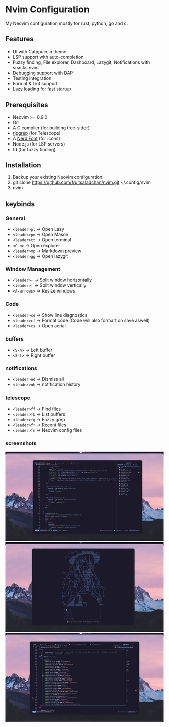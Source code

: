 # Nvim Configuration

My Neovim configuration mostly for rust, python, go and c.

## Features

-  UI with Catppuccin theme
-  LSP support with auto-completion
-  Fuzzy finding, File explorer, Dashboard, Lazygit, Notifications with snacks.nvim
-  Debugging support with DAP
-  Testing integration
-  Format & Lint support
-  Lazy loading for fast startup

##  Prerequisites

- Neovim >= 0.9.0
- Git
- A C compiler (for building tree-sitter)
- [ripgrep](https://github.com/BurntSushi/ripgrep) (for Telescope)
- A [Nerd Font](https://www.nerdfonts.com/) (for icons)
- Node.js (for LSP servers)
- fd (for fuzzy finding)

##  Installation

1. Backup your existing Neovim configuration:
2. git clone https://github.com/fruitsaladchan/nvim.git ~/.config/nvim
3. nvim

## keybinds

### General
- `<leader>pl` → Open Lazy
- `<leader>pm` → Open Mason 
- `<leader>tt` → Open terminal
- `<C-n>` → Open explorer
- `<leader>mp` → Markdown preview
- `<leader>gg` → Open lazygit

### Window Management
- `<leader>-` → Split window horizontally
- `<leader>|` → Split window vertically
- `<A-arrows>` → Resize windows

### Code
- `<leader>cd` → Show line diagnostics
- `<leader>cf` → Format code (Code will also formart on save aswell)
- `<leader>cs` → Open aerial


### buffers
- `<S-h>` → Left buffer
- `<S-l>` → Right buffer

### notifications
- `<leader>nd` → Dismiss all
- `<leader>nh` → notification history


### telescope
- `<leader>ff` → Find files
- `<leader>fb` → List buffers
- `<leader>fg` → Fuzzy grep
- `<leader>fr` → Recent files
- `<leader>fn` → Neovim config files


### screenshots
![editing](./assets/editing.png) 
![dash](./assets/dashboard.png) 
![lazy](./assets/lazy.png) 
